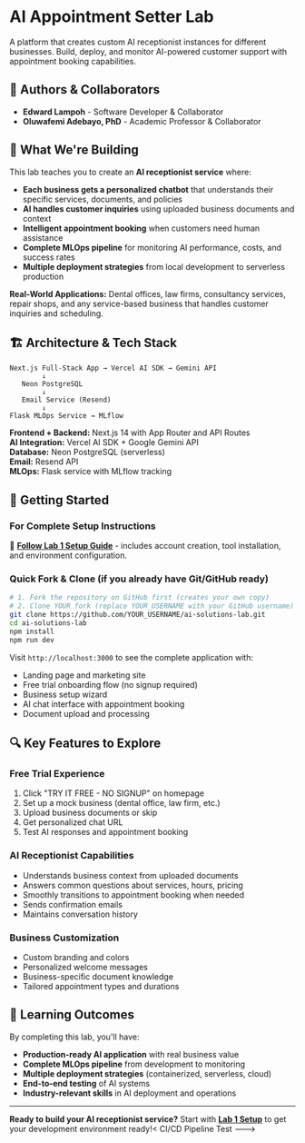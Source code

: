 # AI Appointment Setter Lab

A platform that creates custom AI receptionist instances for different businesses. Build, deploy, and monitor AI-powered customer support with appointment booking capabilities.

## 👥 Authors & Collaborators
- **Edward Lampoh** - Software Developer & Collaborator
- **Oluwafemi Adebayo, PhD** - Academic Professor & Collaborator

## 🎯 What We're Building

This lab teaches you to create an **AI receptionist service** where:
- **Each business gets a personalized chatbot** that understands their specific services, documents, and policies
- **AI handles customer inquiries** using uploaded business documents and context
- **Intelligent appointment booking** when customers need human assistance
- **Complete MLOps pipeline** for monitoring AI performance, costs, and success rates
- **Multiple deployment strategies** from local development to serverless production

**Real-World Applications:** Dental offices, law firms, consultancy services, repair shops, and any service-based business that handles customer inquiries and scheduling.

## 🏗️ Architecture & Tech Stack

```
Next.js Full-Stack App → Vercel AI SDK → Gemini API
        ↓
   Neon PostgreSQL
        ↓
   Email Service (Resend)
        ↓
Flask MLOps Service → MLflow
```

**Frontend + Backend:** Next.js 14 with App Router and API Routes  
**AI Integration:** Vercel AI SDK + Google Gemini API  
**Database:** Neon PostgreSQL (serverless)  
**Email:** Resend API  
**MLOps:** Flask service with MLflow tracking  

## 🚀 Getting Started

### For Complete Setup Instructions
📖 **[Follow Lab 1 Setup Guide](COURSE-NOTES/lab-1.md)** - includes account creation, tool installation, and environment configuration.

### Quick Fork & Clone (if you already have Git/GitHub ready)
```bash
# 1. Fork the repository on GitHub first (creates your own copy)
# 2. Clone YOUR fork (replace YOUR_USERNAME with your GitHub username)
git clone https://github.com/YOUR_USERNAME/ai-solutions-lab.git
cd ai-solutions-lab
npm install
npm run dev
```

Visit `http://localhost:3000` to see the complete application with:
- Landing page and marketing site
- Free trial onboarding flow (no signup required)
- Business setup wizard
- AI chat interface with appointment booking
- Document upload and processing

## 🔍 Key Features to Explore

### **Free Trial Experience**
1. Click "TRY IT FREE - NO SIGNUP" on homepage
2. Set up a mock business (dental office, law firm, etc.)
3. Upload business documents or skip
4. Get personalized chat URL
5. Test AI responses and appointment booking

### **AI Receptionist Capabilities**
- Understands business context from uploaded documents
- Answers common questions about services, hours, pricing
- Smoothly transitions to appointment booking when needed
- Sends confirmation emails
- Maintains conversation history

### **Business Customization**
- Custom branding and colors
- Personalized welcome messages  
- Business-specific document knowledge
- Tailored appointment types and durations

## 🎯 Learning Outcomes

By completing this lab, you'll have:
- **Production-ready AI application** with real business value
- **Complete MLOps pipeline** from development to monitoring
- **Multiple deployment strategies** (containerized, serverless, cloud)
- **End-to-end testing** of AI systems
- **Industry-relevant skills** in AI deployment and operations

---

**Ready to build your AI receptionist service?** Start with **[Lab 1 Setup](COURSE-NOTES/lab-1.md)** to get your development environment ready!< CI/CD Pipeline Test --->
